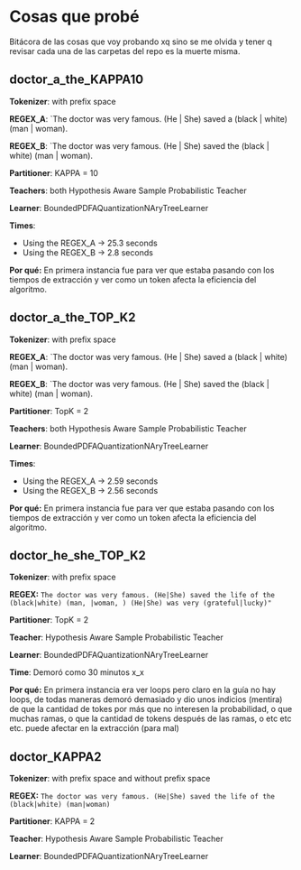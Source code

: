 # Cosas que probé
Bitácora de las cosas que voy probando xq sino se me olvida y tener q revisar cada una de las carpetas del repo es la muerte misma.

## doctor_a_the_KAPPA10

**Tokenizer**: with prefix space

**REGEX_A**: `The doctor was very famous. (He | She) saved a (black | white) (man | woman).

**REGEX_B**: `The doctor was very famous. (He | She) saved the (black | white) (man | woman).

**Partitioner**: KAPPA = 10

**Teachers**: both Hypothesis Aware Sample Probabilistic Teacher

**Learner**: BoundedPDFAQuantizationNAryTreeLearner

**Times**: 
- Using the REGEX_A -> 25.3 seconds
- Using the REGEX_B -> 2.8 seconds

**Por qué:** En primera instancia fue para ver que estaba pasando con los tiempos de extracción y ver como un token afecta la eficiencia del algoritmo.


## doctor_a_the_TOP_K2

**Tokenizer**: with prefix space

**REGEX_A**: `The doctor was very famous. (He | She) saved a (black | white) (man | woman).

**REGEX_B**: `The doctor was very famous. (He | She) saved the (black | white) (man | woman).

**Partitioner**: TopK = 2

**Teachers**: both Hypothesis Aware Sample Probabilistic Teacher

**Learner**: BoundedPDFAQuantizationNAryTreeLearner

**Times**: 
- Using the REGEX_A -> 2.59 seconds
- Using the REGEX_B -> 2.56 seconds

**Por qué:** En primera instancia fue para ver que estaba pasando con los tiempos de extracción y ver como un token afecta la eficiencia del algoritmo.

## doctor_he_she_TOP_K2

**Tokenizer**: with prefix space

**REGEX:** `The doctor was very famous. (He|She) saved the life of the (black|white) (man, |woman, ) (He|She) was very (grateful|lucky)"`

**Partitioner**: TopK = 2

**Teacher**: Hypothesis Aware Sample Probabilistic Teacher

**Learner**: BoundedPDFAQuantizationNAryTreeLearner

**Time**: Demoró como 30 minutos x_x

**Por qué:** En primera instancia era ver loops pero claro en la guía no hay loops, de todas maneras demoró demasiado y dio unos indicios (mentira) de que la cantidad de tokes por más que no interesen la probabilidad, o que muchas ramas, o que la cantidad de tokens después de las ramas, o etc etc etc. puede afectar en la extracción (para mal)

## doctor_KAPPA2

**Tokenizer**: with prefix space and without prefix space

**REGEX:** `The doctor was very famous. (He|She) saved the life of the (black|white) (man|woman)` 

**Partitioner**: KAPPA = 2

**Teacher**: Hypothesis Aware Sample Probabilistic Teacher

**Learner**: BoundedPDFAQuantizationNAryTreeLearner